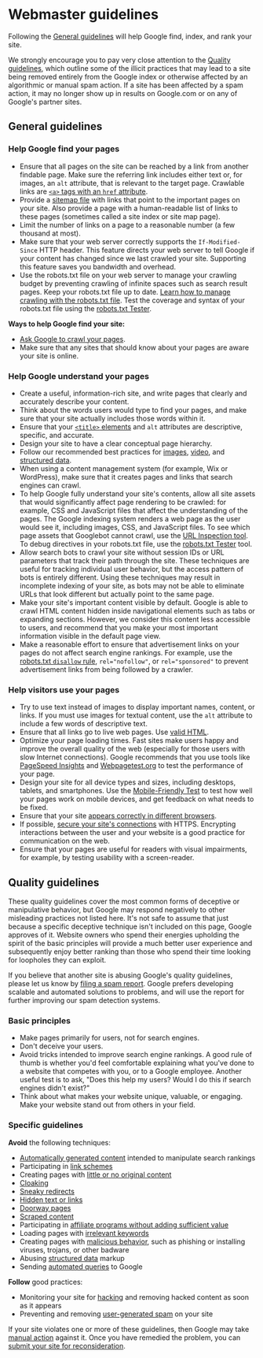 Webmaster guidelines
====================

Following the [General guidelines](#general) will help Google find, index, and rank your site.

We strongly encourage you to pay very close attention to the [Quality guidelines](#quality_guidelines), which outline some of the illicit practices that may lead to a site being removed entirely from the Google index or otherwise affected by an algorithmic or manual spam action. If a site has been affected by a spam action, it may no longer show up in results on Google.com or on any of Google's partner sites.

General guidelines
------------------

### Help Google find your pages

* Ensure that all pages on the site can be reached by a link from another findable page. Make sure the referring link includes either text or, for images, an `alt` attribute, that is relevant to the target page. Crawlable links are [`<a>` tags with an `href` attribute](https://support.google.com/search/docs/crawling-indexing/links-crawlable).
* Provide a [sitemap file](https://support.google.com/search/docs/crawling-indexing/sitemaps/overview) with links that point to the important pages on your site. Also provide a page with a human-readable list of links to these pages (sometimes called a site index or site map page).
* Limit the number of links on a page to a reasonable number (a few thousand at most).
* Make sure that your web server correctly supports the `If-Modified-Since` HTTP header. This feature directs your web server to tell Google if your content has changed since we last crawled your site. Supporting this feature saves you bandwidth and overhead.
* Use the robots.txt file on your web server to manage your crawling budget by preventing crawling of infinite spaces such as search result pages. Keep your robots.txt file up to date. [Learn how to manage crawling with the robots.txt file](https://support.google.com/search/docs/crawling-indexing/robots/intro). Test the coverage and syntax of your robots.txt file using the [robots.txt Tester](https://www.google.com/webmasters/tools/robots-testing-tool).

**Ways to help Google find your site:**

* [Ask Google to crawl your pages](https://support.google.com/search/docs/crawling-indexing/ask-google-to-recrawl).
* Make sure that any sites that should know about your pages are aware your site is online.

### Help Google understand your pages

* Create a useful, information-rich site, and write pages that clearly and accurately describe your content.
* Think about the words users would type to find your pages, and make sure that your site actually includes those words within it.
* Ensure that your [`<title>` elements](https://support.google.com/search/docs/appearance/title-link) and `alt` attributes are descriptive, specific, and accurate.
* Design your site to have a clear conceptual page hierarchy.
* Follow our recommended best practices for [images](https://support.google.com/search/docs/appearance/google-images), [video](https://support.google.com/search/docs/appearance/video), and [structured data](https://support.google.com/search/docs/appearance/structured-data/intro-structured-data).
* When using a content management system (for example, Wix or WordPress), make sure that it creates pages and links that search engines can crawl.
* To help Google fully understand your site's contents, allow all site assets that would significantly affect page rendering to be crawled: for example, CSS and JavaScript files that affect the understanding of the pages. The Google indexing system renders a web page as the user would see it, including images, CSS, and JavaScript files. To see which page assets that Googlebot cannot crawl, use the [URL Inspection tool](https://support.google.com/webmasters/answer/9012289). To debug directives in your robots.txt file, use the [robots.txt Tester](https://support.google.com/webmasters/answer/6062598) tool.
* Allow search bots to crawl your site without session IDs or URL parameters that track their path through the site. These techniques are useful for tracking individual user behavior, but the access pattern of bots is entirely different. Using these techniques may result in incomplete indexing of your site, as bots may not be able to eliminate URLs that look different but actually point to the same page.
* Make your site's important content visible by default. Google is able to crawl HTML content hidden inside navigational elements such as tabs or expanding sections. However, we consider this content less accessible to users, and recommend that you make your most important information visible in the default page view.
* Make a reasonable effort to ensure that advertisement links on your pages do not affect search engine rankings. For example, use the [robots.txt `disallow` rule](https://support.google.com/search/docs/crawling-indexing/robots/intro), `rel="nofollow"`, or `rel="sponsored"` to prevent advertisement links from being followed by a crawler.

### Help visitors use your pages

* Try to use text instead of images to display important names, content, or links. If you must use images for textual content, use the `alt` attribute to include a few words of descriptive text.
* Ensure that all links go to live web pages. Use [valid HTML](https://validator.w3.org/).
* Optimize your page loading times. Fast sites make users happy and improve the overall quality of the web (especially for those users with slow Internet connections). Google recommends that you use tools like [PageSpeed Insights](https://pagespeed.web.dev/) and [Webpagetest.org](https://www.webpagetest.org/) to test the performance of your page.
* Design your site for all device types and sizes, including desktops, tablets, and smartphones. Use the [Mobile-Friendly Test](https://search.google.com/test/mobile-friendly) to test how well your pages work on mobile devices, and get feedback on what needs to be fixed.
* Ensure that your site [appears correctly in different browsers](https://web.dev/accessible/).
* If possible, [secure your site's connections](https://web.dev/enable-https/) with HTTPS. Encrypting interactions between the user and your website is a good practice for communication on the web.
* Ensure that your pages are useful for readers with visual impairments, for example, by testing usability with a screen-reader.

Quality guidelines
------------------

These quality guidelines cover the most common forms of deceptive or manipulative behavior, but Google may respond negatively to other misleading practices not listed here. It's not safe to assume that just because a specific deceptive technique isn't included on this page, Google approves of it. Website owners who spend their energies upholding the spirit of the basic principles will provide a much better user experience and subsequently enjoy better ranking than those who spend their time looking for loopholes they can exploit.

If you believe that another site is abusing Google's quality guidelines, please let us know by [filing a spam report](https://www.google.com/webmasters/tools/spamreport). Google prefers developing scalable and automated solutions to problems, and will use the report for further improving our spam detection systems.

### Basic principles

* Make pages primarily for users, not for search engines.
* Don't deceive your users.
* Avoid tricks intended to improve search engine rankings. A good rule of thumb is whether you'd feel comfortable explaining what you've done to a website that competes with you, or to a Google employee. Another useful test is to ask, "Does this help my users? Would I do this if search engines didn't exist?"
* Think about what makes your website unique, valuable, or engaging. Make your website stand out from others in your field.

### Specific guidelines

**Avoid** the following techniques:

* [Automatically generated content](https://support.google.com/search/docs/advanced/guidelines/auto-gen-content) intended to manipulate search rankings
* Participating in [link schemes](https://support.google.com/search/docs/advanced/guidelines/link-schemes)
* Creating pages with [little or no original content](https://support.google.com/search/docs/advanced/guidelines/thin-content)
* [Cloaking](https://support.google.com/search/docs/advanced/guidelines/cloaking)
* [Sneaky redirects](https://support.google.com/search/docs/advanced/guidelines/sneaky-redirects)
* [Hidden text or links](https://support.google.com/search/docs/advanced/guidelines/hidden-text-links)
* [Doorway pages](https://support.google.com/search/docs/advanced/guidelines/doorway-pages)
* [Scraped content](https://support.google.com/search/docs/advanced/guidelines/scraped-content)
* Participating in [affiliate programs without adding sufficient value](https://support.google.com/search/docs/advanced/guidelines/affiliate-programs)
* Loading pages with [irrelevant keywords](https://support.google.com/search/docs/advanced/guidelines/irrelevant-keywords)
* Creating pages with [malicious behavior](https://support.google.com/search/docs/advanced/guidelines/malicious-behavior), such as phishing or installing viruses, trojans, or other badware
* Abusing [structured data](https://support.google.com/search/docs/appearance/structured-data/sd-policies) markup
* Sending [automated queries](https://support.google.com/search/docs/advanced/guidelines/automated-queries) to Google

**Follow** good practices:

* Monitoring your site for [hacking](https://support.google.com/search/docs/monitor-debug/security/what-is-hacked) and removing hacked content as soon as it appears
* Preventing and removing [user-generated spam](https://support.google.com/search/docs/advanced/guidelines/user-gen-spam) on your site

If your site violates one or more of these guidelines, then Google may take [manual action](https://support.google.com/webmasters/answer/9044175) against it. Once you have remedied the problem, you can [submit your site for reconsideration](https://support.google.com/webmasters/answer/35843).